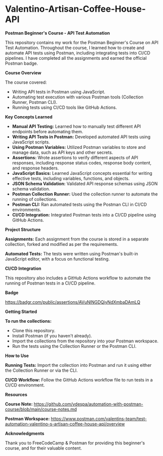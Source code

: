 # Valentino-Artisan-Coffee-House-API

**Postman Beginner's Course - API Test Automation**

This repository contains my work for the Postman Beginner's Course on API Test Automation. Throughout the course, I learned how to create and automate API tests using Postman, including integrating tests into CI/CD pipelines. I have completed all the assignments and earned the official Postman badge.

**Course Overview**

The course covered:

- Writing API tests in Postman using JavaScript.
- Automating test execution with various Postman tools (Collection Runner, Postman CLI).
- Running tests using CI/CD tools like GitHub Actions.
  
**Key Concepts Learned**

- **Manual API Testing:** Learned how to manually test different API endpoints before automating them.
- **Writing API Tests in Postman:** Developed automated API tests using JavaScript scripts.
- **Using Postman Variables:** Utilized Postman variables to store and manage data, such as API keys and other secrets.
- **Assertions:** Wrote assertions to verify different aspects of API responses, including response status codes, response body content, and response headers.
- **JavaScript Basics:** Learned JavaScript concepts essential for writing effective tests, including variables, functions, and objects.
- **JSON Schema Validation:** Validated API response schemas using JSON schema validation.
- **Postman Collection Runner:** Used the collection runner to automate the running of collections.
- **Postman CLI:** Ran automated tests using the Postman CLI in CI/CD environments.
- **CI/CD Integration:** Integrated Postman tests into a CI/CD pipeline using GitHub Actions.
  
**Project Structure**
  
**Assignments:** Each assignment from the course is stored in a separate collection, forked and modified as per the requirements.

**Automated Tests:** The tests were written using Postman's built-in JavaScript editor, with a focus on functional testing.

**CI/CD Integration**

This repository also includes a GitHub Actions workflow to automate the running of Postman tests in a CI/CD pipeline.

**Badge**

https://badgr.com/public/assertions/AVuNlNGDQiyNdXmbaDAmLQ

**Getting Started**

**To run the collections:**

- Clone this repository.
- Install Postman (if you haven't already).
- Import the collections from the repository into your Postman workspace.
- Run the tests using the Collection Runner or the Postman CLI.

**How to Use**

**Running Tests:** Import the collection into Postman and run it using either the Collection Runner or via the CLI.

**CI/CD Workflow:** Follow the GitHub Actions workflow file to run tests in a CI/CD environment.

**Resources**

**Course Note:** https://github.com/vdespa/automation-with-postman-course/blob/main/course-notes.md

**Postman Workspace:** https://www.postman.com/valentins-team/test-automation-valentino-s-artisan-coffee-house-api/overview

**Acknowledgments**

Thank you to FreeCodeCamp & Postman for providing this beginner's course, and for their valuable content.
